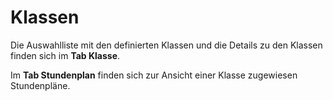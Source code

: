 # Klassen

Die Auswahlliste mit den definierten Klassen und die Details zu den Klassen finden sich im **Tab Klasse**.

Im **Tab Stundenplan** finden sich zur Ansicht einer Klasse zugewiesen Stundenpläne.